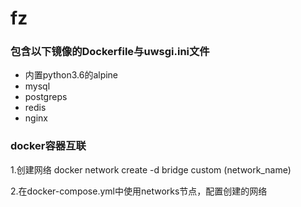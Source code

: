 # fz

### 包含以下镜像的Dockerfile与uwsgi.ini文件

- 内置python3.6的alpine
- mysql
- postgreps
- redis
- nginx


### docker容器互联

1.创建网络
docker network create -d bridge custom (network_name)

2.在docker-compose.yml中使用networks节点，配置创建的网络